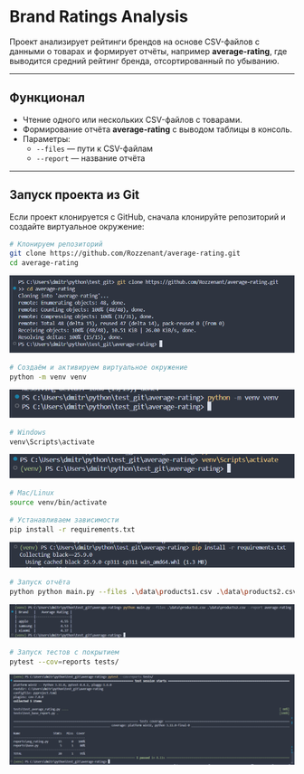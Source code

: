# Brand Ratings Analysis

Проект анализирует рейтинги брендов на основе CSV-файлов с данными о товарах и формирует отчёты, например **average-rating**, где выводится средний рейтинг бренда, отсортированный по убыванию.

---

## Функционал

- Чтение одного или нескольких CSV-файлов с товарами.
- Формирование отчёта **average-rating** с выводом таблицы в консоль.
- Параметры:
  - `--files` — пути к CSV-файлам
  - `--report` — название отчёта

---

## Запуск проекта из Git

Если проект клонируется с GitHub, сначала клонируйте репозиторий и создайте виртуальное окружение:

```bash
# Клонируем репозиторий
git clone https://github.com/Rozzenant/average-rating.git
cd average-rating
```
![Клонирование репозитория](images/image.png)

```bash
# Создаём и активируем виртуальное окружение
python -m venv venv
```

![Создание venv](images/image2.png)

```bash
# Windows
venv\Scripts\activate
```
![Активация venv](images/image3.png)

```bash
# Mac/Linux
source venv/bin/activate
```

```bash
# Устанавливаем зависимости
pip install -r requirements.txt
```
![Установка зависимостей](images/image4.png)

```bash
# Запуск отчёта
python python main.py --files .\data\products1.csv .\data\products2.csv --report average-rating
```
![Запуск отчёта](images/image5.png)

```bash
# Запуск тестов с покрытием
pytest --cov=reports tests/
```
![Тесты](images/image6.png)

